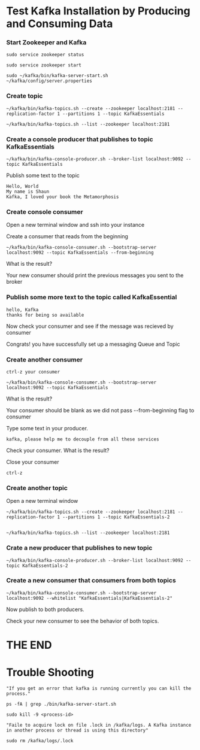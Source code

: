 # Test Kafka Installation by Producing and Consuming Data


### Start Zookeeper and Kafka

    sudo service zookeeper status

    sudo service zookeeper start

    sudo ~/kafka/bin/kafka-server-start.sh ~/kafka/config/server.properties

### Create topic

    ~/kafka/bin/kafka-topics.sh --create --zookeeper localhost:2181 --replication-factor 1 --partitions 1 --topic KafkaEssentials

    ~/kafka/bin/kafka-topics.sh --list --zookeeper localhost:2181

### Create a console producer that publishes to topic KafkaEssentials

    ~/kafka/bin/kafka-console-producer.sh --broker-list localhost:9092 --topic KafkaEssentials

Publish some text to the topic

    Hello, World
    My name is Shaun
    Kafka, I loved your book the Metamorphosis

### Create console consumer

Open a new terminal window and ssh into your instance

Create a consumer that reads from the beginning

    ~/kafka/bin/kafka-console-consumer.sh --bootstrap-server localhost:9092 --topic KafkaEssentials --from-beginning

What is the result? 

Your new consumer should print the previous messages you sent to the broker

### Publish some more text to the topic called KafkaEssential

    hello, Kafka
    thanks for being so available

Now check your consumer and see if the message was recieved by consumer

Congrats! you have successfully set up a messaging Queue and Topic


### Create another consumer

    ctrl-z your consumer 

    ~/kafka/bin/kafka-console-consumer.sh --bootstrap-server localhost:9092 --topic KafkaEssentials

What is the result?
    
Your consumer should be blank as we did not pass --from-beginning flag to consumer
    
Type some text in your producer.

    kafka, please help me to decouple from all these services
    

Check your consumer.  What is the result?

Close your consumer

    ctrl-z
    
### Create another topic

Open a new terminal window

    ~/kafka/bin/kafka-topics.sh --create --zookeeper localhost:2181 --replication-factor 1 --partitions 1 --topic KafkaEssentials-2


    ~/kafka/bin/kafka-topics.sh --list --zookeeper localhost:2181

### Crate a new producer that publishes to new topic


    ~/kafka/bin/kafka-console-producer.sh --broker-list localhost:9092 --topic KafkaEssentials-2

### Create a new consumer that consumers from both topics

    ~/kafka/bin/kafka-console-consumer.sh --bootstrap-server localhost:9092 --whitelist "KafkaEssentials|KafkaEssentials-2"
    
Now publish to both producers.

Check your new consumer to see the behavior of both topics.


# THE END

# Trouble Shooting

    "If you get an error that kafka is running currently you can kill the process."

    ps -fA | grep ./bin/kafka-server-start.sh

    sudo kill -9 <process-id>

    "Faile to acquire lock on file .lock in /kafka/logs. A Kafka instance in another process or thread is using this directory"

    sudo rm /kafka/logs/.lock